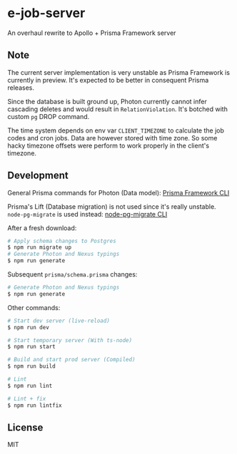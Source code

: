 # e-job-server

An overhaul rewrite to Apollo + Prisma Framework server

## Note

The current server implementation is very unstable as Prisma Framework is currently in preview. It's expected to be better in consequent Prisma releases.

Since the database is built ground up, Photon currently cannot infer cascading deletes and would result in `RelationViolation`. It's botched with custom `pg` DROP command.

The time system depends on env var `CLIENT_TIMEZONE` to calculate the job codes and cron jobs. Data are however stored with time zone. So some hacky timezone offsets were perform to work properly in the client's timezone.

## Development

General Prisma commands for Photon (Data model): [Prisma Framework CLI](https://github.com/prisma/prisma2/blob/master/docs/prisma2-cli.md)

Prisma's Lift (Database migration) is not used since it's really unstable. `node-pg-migrate` is used instead: [node-pg-migrate CLI](https://github.com/salsita/node-pg-migrate)

After a fresh download:

```bash
# Apply schema changes to Postgres
$ npm run migrate up
# Generate Photon and Nexus typings
$ npm run generate
```

Subsequent `prisma/schema.prisma` changes:

```bash
# Generate Photon and Nexus typings
$ npm run generate
```

Other commands:

```bash
# Start dev server (live-reload)
$ npm run dev

# Start temporary server (With ts-node)
$ npm run start

# Build and start prod server (Compiled)
$ npm run build

# Lint
$ npm run lint

# Lint + fix
$ npm run lintfix
```

## License

MIT

